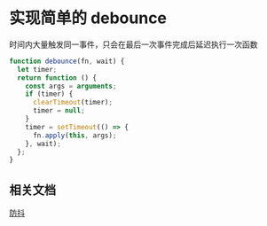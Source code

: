 # 实现简单的 debounce

时间内大量触发同一事件，只会在最后一次事件完成后延迟执行一次函数

```js
function debounce(fn, wait) {
  let timer;
  return function () {
    const args = arguments;
    if (timer) {
      clearTimeout(timer);
      timer = null;
    }
    timer = setTimeout(() => {
      fn.apply(this, args);
    }, wait);
  };
}
```

## 相关文档

[防抖](https://github.com/mqyqingfeng/Blog/issues/22)

